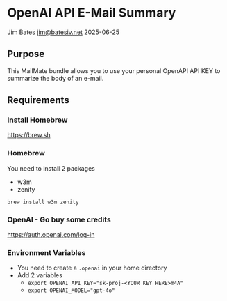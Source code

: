 # OpenAI API E-Mail Summary
Jim Bates <jim@batesiv.net>
2025-06-25

## Purpose
This MailMate bundle allows you to use your personal OpenAPI API KEY to summarize the body of an e-mail.

## Requirements
### Install Homebrew
https://brew.sh

### Homebrew
You need to install 2 packages
- w3m
- zenity
  
`brew install w3m zenity`

### OpenAI - Go buy some credits
https://auth.openai.com/log-in

### Environment Variables
- You need to create a `.openai` in your home directory
- Add 2 variables
  - `export OPENAI_API_KEY="sk-proj-<YOUR KEY HERE>m4A"`
  - `export OPENAI_MODEL="gpt-4o"`
